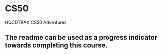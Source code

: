 # CS50
HQCDTRAX CS50 Adventures

## The readme can be used as a progress indicator towards completing this course.
